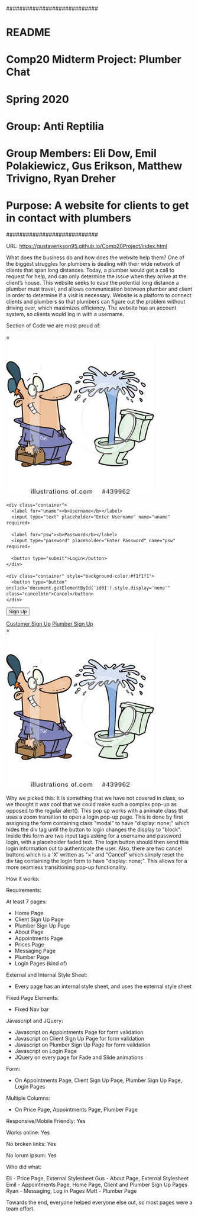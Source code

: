 ############################
# README
# Comp20 Midterm Project: Plumber Chat
# Spring 2020
# Group: Anti Reptilia
# Group Members: Eli Dow, Emil Polakiewicz, Gus Erikson, Matthew Trivigno, Ryan Dreher
# Purpose: A website for clients to get in contact with plumbers
############################

URL: https://gustaverikson95.github.io/Comp20Project/index.html


What does the business do and how does the website help them?
  One of the biggest struggles for plumbers is dealing with their wide network of clients that span long distances. Today, a 
  plumber would get a call to request for help, and can only determine the issue when they arrive at the client’s house. This 
  website seeks to ease the potential long distance a plumber must travel, and allows communication between plumber and client 
  in order to determine if a visit is necessary. Website is a platform to connect clients and plumbers so that plumbers can 
  figure out the problem without driving over, which maximizes efficiency. The website has an account system, so clients would 
  log in with a username.
  
Section of Code we are most proud of:

 <form class="modal-content animate" method="post">
    <div class="imgcontainer">
      <div onclick="document.getElementById('id01').style.display='none'" class="close" title="Close Modal">&times;</div>
      <img src="Plumber_Login.jpeg" alt="Avatar" class="avatar">
    </div>

    <div class="container">
      <label for="uname"><b>Username</b></label>
      <input type="text" placeholder="Enter Username" name="uname" required>

      <label for="psw"><b>Password</b></label>
      <input type="password" placeholder="Enter Password" name="psw" required>
        
      <button type="submit">Login</button>
    </div>

    <div class="container" style="background-color:#f1f1f1">
      <button type="button" onclick="document.getElementById('id01').style.display='none'" class="cancelbtn">Cancel</button>
    </div>
  </form>
</div>


<button onclick="document.getElementById('pos').style.display='block'" style="width:auto;">Sign Up</button>

<div id="pos" class="pick">
	<a href="clientSignUp.html" class="refbutton">Customer Sign Up</a>
	<a href="plumberSignUp.html" class="refbutton">Plumber Sign Up</a>
	</style>
</div>
<div id="id02" class="modal">
  
  <form class="modal-content animate" method="post">
    <div class="imgcontainer">
      <div onclick="document.getElementById('id02').style.display='none'" class="close" title="Close Modal">&times;</div>
      <img src="Plumber_Login.jpeg" alt="Avatar" class="avatar">
    </div>

Why we picked this: It is something that we have not covered in class, so we thought it was cool that we could make such a
complex pop-up as opposed to the regular alert(). This pop up works with a animate class that uses a zoom transition to open a login pop-up page. This is done by first assigning the form containing class "modal" to have "display: none;" which hides the div tag until the button to login changes the display to "block". Inside this form are two input tags asking for a username and password login, with a placeholder faded text. The login button should then send this login information out to authenticate the user. Also, there are two cancel buttons which is a 'X' written as "&times;" and "Cancel" which simply reset the div tag containing the login form to have "display: none;". This allows for a more seamless transitioning pop-up functionality.

How it works:


Requirements:

At least 7 pages:
  - Home Page
  - Client Sign Up Page
  - Plumber Sign Up Page
  - About Page
  - Appointments Page
  - Prices Page
  - Messaging Page
  - Plumber Page
  - Login Pages (kind of)

External and Internal Style Sheet:
  - Every page has an internal style sheet, and uses the external style sheet
  
Fixed Page Elements:
  - Fixed Nav bar 

Javascript and JQuery:
 - Javascript on Appointments Page for form validation
 - Javascript on Client Sign Up Page for form validation
 - Javascript on Plumber Sign Up Page for form validation
 - Javascript on Login Page
 - JQuery on every page for Fade and Slide animations

Form:
  - On Appointments Page, Client Sign Up Page, Plumber Sign Up Page, Login Pages

Multiple Columns:
 - On Price Page, Appointments Page, Plumber Page 

Responsive/Mobile Friendly: Yes

Works online: Yes

No broken links: Yes

No lorum ipsum: Yes


Who did what:

Eli - Price Page, External Stylesheet
Gus - About Page, External Stylesheet
Emil - Appointments Page, Home Page, Client and Plumber Sign Up Pages
Ryan - Messaging, Log in Pages
Matt - Plumber Page

Towards the end, everyone helped everyone else out, so most pages were a team effort.
